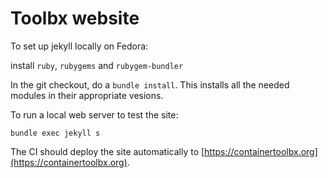 Toolbx website
==============

To set up jekyll locally on Fedora:

install `ruby`, `rubygems` and `rubygem-bundler`

In the git checkout, do a `bundle install`. This installs all 
the needed modules in their appropriate vesions.

To run a local web server to test the site:

```
bundle exec jekyll s
```

The CI should deploy the site automatically to [https://containertoolbx.org](https://containertoolbx.org).
